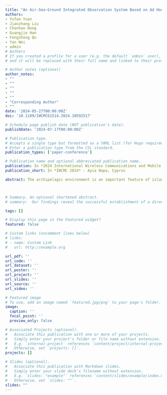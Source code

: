```yaml
---
title: "An Air-Sea-Ground Integrated Observation System Based on Ad Hoc Network for the Archipelagic Environment"
authors:
- Yufan Yuan
- Jianzhang Liu
- Chenhao Hong
- Guangjie Han
- Fengzhong Qu
- Yan Wei
- admin
# Authors
# If you created a profile for a user (e.g. the default `admin` user), write the username (folder name) here
# and it will be replaced with their full name and linked to their profile.

# Author notes (optional)
author_notes: 
- ""
- ""
- ""
- ""
- ""
- "Corresponding Author"
- ""
date: '2024-05-27T00:00:00Z'
doi: '10.1109/IWCMC61514.2024.10592517'

# Schedule page publish date (NOT publication's date).
publishDate: '2024-07-17T00:00:00Z'

# Publication type.
# Accepts a single type but formatted as a YAML list (for Hugo requirements).
# Enter a publication type from the CSL standard.
publication_types: ['paper-conference']

# Publication name and optional abbreviated publication name.
publication: In *2024 International Wireless Communications and Mobile Computing (IWCMC)*
publication_short: In *IWCMC 2024* - Ayia Napa, Cyprus

abstract: The archipelagic environment is an important feature of island distribution. The archipelago environment, an important feature of island distribution, allows for more wireless communication nodes to be deployed, which helps achieve large-scale network coverage at sea. This provides communication convenience for real-time and 3-dimensional oceanographic observations. On the other hand, air-sea-ground networking should overcome the complex communication conditions brought by the archipelago and shallow water. In this article, we propose an air-sea-ground integrated observation system based on ad hoc network. It combines underwater acoustic communications and LoRa communications to construct an air-sea-ground transmission system. The core equipment of this system includes the scientific instrument interface module (SIIM), LoRa relay node, and underwater acoustic communication (UAC) modem. The UAC Modem and LoRa used as communication modules are connected to various ocean observation sensors through the SIIM. Opportunistic routing and transmission control are implemented by embedded chip programming. The system has been tested on Zhairuoshan Island, Zhoushan Archipelagoes, China, and the transmission success rate exceeds 90%. The preliminary verification proves the effectiveness of the proposed system, which is of great significance to marine scientific research, environmental protection, and marine economic development.



# Summary. An optional shortened abstract.
# summary:  Our findings reveal the successful establishment of a direct acoustic communication link between the water and air interface, achieving a data rate of 4.565 kbps.

tags: []

# Display this page in the Featured widget?
featured: false

# Custom links (uncomment lines below)
# links:
# - name: Custom Link
#   url: http://example.org

url_pdf: ''
url_code: ''
url_dataset: ''
url_poster: ''
url_project: ''
url_slides: ''
url_source: ''
url_video: ''

# Featured image
# To use, add an image named `featured.jpg/png` to your page's folder.
image:
  caption: ''
  focal_point: ''
  preview_only: false

# Associated Projects (optional).
#   Associate this publication with one or more of your projects.
#   Simply enter your project's folder or file name without extension.
#   E.g. `internal-project` references `content/project/internal-project/index.md`.
#   Otherwise, set `projects: []`.
projects: []

# Slides (optional).
#   Associate this publication with Markdown slides.
#   Simply enter your slide deck's filename without extension.
#   E.g. `slides: "example"` references `content/slides/example/index.md`.
#   Otherwise, set `slides: ""`.
slides: ""
---
```



